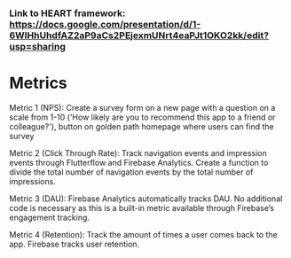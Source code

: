 ### Link to HEART framework: https://docs.google.com/presentation/d/1-6WlHhUhdfAZ2aP9aCs2PEjexmUNrt4eaPJt1OKO2kk/edit?usp=sharing


# Metrics

Metric 1 (NPS): Create a survey form on a new page with a question on a scale from 1-10 ('How likely are you to recommend this app to a friend or colleague?'), button on golden path homepage where users can find the survey

Metric 2 (Click Through Rate): Track navigation events and impression events through Flutterflow and Firebase Analytics. Create a function to divide the total number of navigation events by the total number of impressions. 

Metric 3 (DAU): Firebase Analytics automatically tracks DAU. No additional code is necessary as this is a built-in metric available through Firebase’s engagement tracking.

Metric 4 (Retention): Track the amount of times a user comes back to the app. Firebase tracks user retention.
